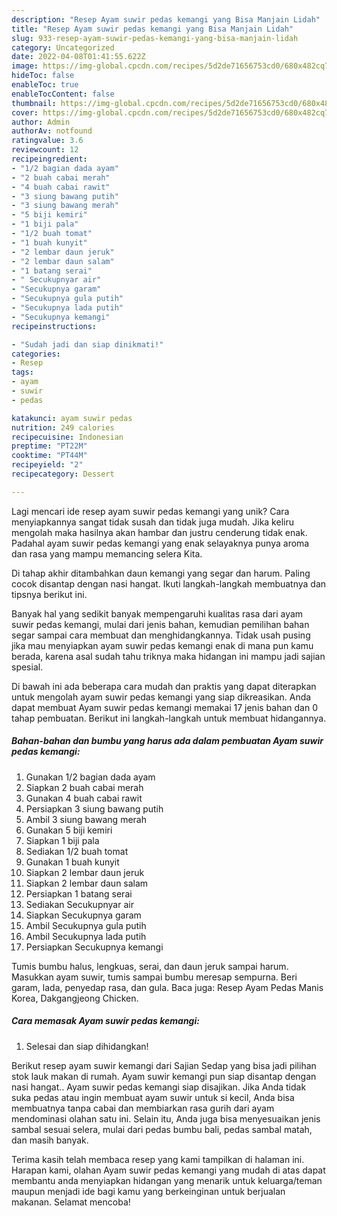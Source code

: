 ```yaml
---
description: "Resep Ayam suwir pedas kemangi yang Bisa Manjain Lidah"
title: "Resep Ayam suwir pedas kemangi yang Bisa Manjain Lidah"
slug: 933-resep-ayam-suwir-pedas-kemangi-yang-bisa-manjain-lidah
category: Uncategorized
date: 2022-04-08T01:41:55.622Z
image: https://img-global.cpcdn.com/recipes/5d2de71656753cd0/680x482cq70/ayam-suwir-pedas-kemangi-foto-resep-utama.jpg
hideToc: false
enableToc: true
enableTocContent: false
thumbnail: https://img-global.cpcdn.com/recipes/5d2de71656753cd0/680x482cq70/ayam-suwir-pedas-kemangi-foto-resep-utama.jpg
cover: https://img-global.cpcdn.com/recipes/5d2de71656753cd0/680x482cq70/ayam-suwir-pedas-kemangi-foto-resep-utama.jpg
author: Admin
authorAv: notfound
ratingvalue: 3.6
reviewcount: 12
recipeingredient:
- "1/2 bagian dada ayam"
- "2 buah cabai merah"
- "4 buah cabai rawit"
- "3 siung bawang putih"
- "3 siung bawang merah"
- "5 biji kemiri"
- "1 biji pala"
- "1/2 buah tomat"
- "1 buah kunyit"
- "2 lembar daun jeruk"
- "2 lembar daun salam"
- "1 batang serai"
- " Secukupnyar air"
- "Secukupnya garam"
- "Secukupnya gula putih"
- "Secukupnya lada putih"
- "Secukupnya kemangi"
recipeinstructions:

- "Sudah jadi dan siap dinikmati!"
categories:
- Resep
tags:
- ayam
- suwir
- pedas

katakunci: ayam suwir pedas 
nutrition: 249 calories
recipecuisine: Indonesian
preptime: "PT22M"
cooktime: "PT44M"
recipeyield: "2"
recipecategory: Dessert

---
```





Lagi mencari ide resep ayam suwir pedas kemangi yang unik? Cara menyiapkannya sangat tidak susah dan tidak juga mudah. Jika keliru mengolah maka hasilnya akan hambar dan justru cenderung tidak enak. Padahal ayam suwir pedas kemangi yang enak selayaknya punya aroma dan rasa yang mampu memancing selera Kita.





Di tahap akhir ditambahkan daun kemangi yang segar dan harum. Paling cocok disantap dengan nasi hangat. Ikuti langkah-langkah membuatnya dan tipsnya berikut ini.

Banyak hal yang sedikit banyak mempengaruhi kualitas rasa dari ayam suwir pedas kemangi, mulai dari jenis bahan, kemudian pemilihan bahan segar sampai cara membuat dan menghidangkannya. Tidak usah pusing jika mau menyiapkan ayam suwir pedas kemangi enak di mana pun kamu berada, karena asal sudah tahu triknya maka hidangan ini mampu jadi sajian spesial.






Di bawah ini ada beberapa cara mudah dan praktis yang dapat diterapkan untuk mengolah ayam suwir pedas kemangi yang siap dikreasikan. Anda dapat membuat Ayam suwir pedas kemangi memakai 17 jenis bahan dan 0 tahap pembuatan. Berikut ini langkah-langkah untuk membuat hidangannya.

<!--inarticleads1-->

##### Bahan-bahan dan bumbu yang harus ada dalam pembuatan Ayam suwir pedas kemangi:

1. Gunakan 1/2 bagian dada ayam
1. Siapkan 2 buah cabai merah
1. Gunakan 4 buah cabai rawit
1. Persiapkan 3 siung bawang putih
1. Ambil 3 siung bawang merah
1. Gunakan 5 biji kemiri
1. Siapkan 1 biji pala
1. Sediakan 1/2 buah tomat
1. Gunakan 1 buah kunyit
1. Siapkan 2 lembar daun jeruk
1. Siapkan 2 lembar daun salam
1. Persiapkan 1 batang serai
1. Sediakan  Secukupnyar air
1. Siapkan Secukupnya garam
1. Ambil Secukupnya gula putih
1. Ambil Secukupnya lada putih
1. Persiapkan Secukupnya kemangi


Tumis bumbu halus, lengkuas, serai, dan daun jeruk sampai harum. Masukkan ayam suwir, tumis sampai bumbu meresap sempurna. Beri garam, lada, penyedap rasa, dan gula. Baca juga: Resep Ayam Pedas Manis Korea, Dakgangjeong Chicken. 

<!--inarticleads2-->

##### Cara memasak Ayam suwir pedas kemangi:


1. Selesai dan siap dihidangkan!

Berikut resep ayam suwir kemangi dari Sajian Sedap yang bisa jadi pilihan stok lauk makan di rumah. Ayam suwir kemangi pun siap disantap dengan nasi hangat.. Ayam suwir pedas kemangi siap disajikan. Jika Anda tidak suka pedas atau ingin membuat ayam suwir untuk si kecil, Anda bisa membuatnya tanpa cabai dan membiarkan rasa gurih dari ayam mendominasi olahan satu ini. Selain itu, Anda juga bisa menyesuaikan jenis sambal sesuai selera, mulai dari pedas bumbu bali, pedas sambal matah, dan masih banyak. 

Terima kasih telah membaca resep yang kami tampilkan di halaman ini. Harapan kami, olahan Ayam suwir pedas kemangi yang mudah di atas dapat membantu anda menyiapkan hidangan yang menarik untuk keluarga/teman maupun menjadi ide bagi kamu yang berkeinginan untuk berjualan makanan. Selamat mencoba!
